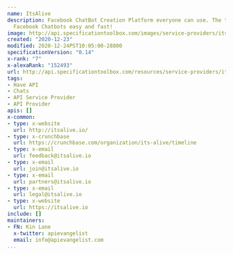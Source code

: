 ```yaml
---
name: ItsAlive
description: Facebook ChatBot Creation Platform everyone can use. The tool that makes
  Facebook Chatbots easy and fast!
image: http://api.specificationtoolbox.com/images/service-providers/itsalive.jpg
created: "2020-12-23"
modified: 2020-12-24PST10:05:00-28800
specificationVersion: "0.14"
x-rank: "7"
x-alexaRank: "152493"
url: http://api.specificationtoolbox.com/resources/service-providers/itsalive/
tags:
- Have API
- Chats
- API Service Provider
- API Provider
apis: []
x-common:
- type: x-website
  url: http://itsalive.io/
- type: x-crunchbase
  url: https://crunchbase.com/organization/its-alive/timeline
- type: x-email
  url: feedback@itsalive.io
- type: x-email
  url: join@itsalive.io
- type: x-email
  url: partners@itsalive.io
- type: x-email
  url: legal@itsalive.io
- type: x-website
  url: https://itsalive.io
include: []
maintainers:
- FN: Kin Lane
  x-twitter: apievangelist
  email: info@apievangelist.com
...
```

